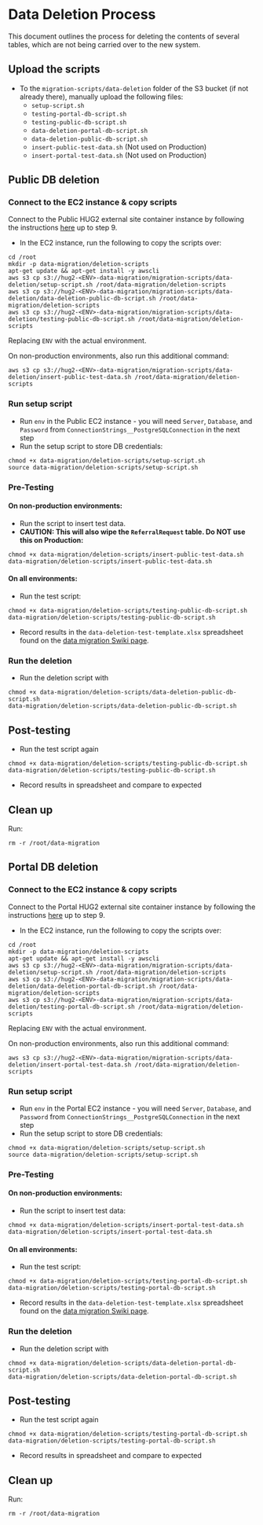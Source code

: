 # Data Deletion Process

This document outlines the process for deleting the contents of several tables, which are not being carried over to the new system.

## Upload the scripts
- To the `migration-scripts/data-deletion` folder of the S3 bucket (if not already there), manually upload the following files:
  - `setup-script.sh`
  - `testing-portal-db-script.sh`
  - `testing-public-db-script.sh`
  - `data-deletion-portal-db-script.sh`
  - `data-deletion-public-db-script.sh`
  - `insert-public-test-data.sh` (Not used on Production)
  - `insert-portal-test-data.sh` (Not used on Production)

## Public DB deletion
### Connect to the EC2 instance & copy scripts
Connect to the Public HUG2 external site container instance by following the instructions [here](https://softwiretech.atlassian.net/wiki/spaces/Support/pages/20606746709/DESNZ+HUG2+Common+Tasks#5.-Accessing-Database) up to step 9.
- In the EC2 instance, run the following to copy the scripts over:
```shell
cd /root
mkdir -p data-migration/deletion-scripts
apt-get update && apt-get install -y awscli
aws s3 cp s3://hug2-<ENV>-data-migration/migration-scripts/data-deletion/setup-script.sh /root/data-migration/deletion-scripts
aws s3 cp s3://hug2-<ENV>-data-migration/migration-scripts/data-deletion/data-deletion-public-db-script.sh /root/data-migration/deletion-scripts
aws s3 cp s3://hug2-<ENV>-data-migration/migration-scripts/data-deletion/testing-public-db-script.sh /root/data-migration/deletion-scripts
```
Replacing `ENV` with the actual environment.

On non-production environments, also run this additional command:
```shell
aws s3 cp s3://hug2-<ENV>-data-migration/migration-scripts/data-deletion/insert-public-test-data.sh /root/data-migration/deletion-scripts
```

### Run setup script
- Run `env` in the Public EC2 instance - you will need `Server`, `Database`, and `Password` from `ConnectionStrings__PostgreSQLConnection` in the next step
- Run the setup script to store DB credentials:
```shell
chmod +x data-migration/deletion-scripts/setup-script.sh
source data-migration/deletion-scripts/setup-script.sh
```

### Pre-Testing
#### On non-production environments:
- Run the script to insert test data. 
- <strong>CAUTION: This will also wipe the `ReferralRequest` table. Do NOT use this on Production:</strong>
```shell
chmod +x data-migration/deletion-scripts/insert-public-test-data.sh
data-migration/deletion-scripts/insert-public-test-data.sh
```
#### On all environments:
- Run the test script:
```shell
chmod +x data-migration/deletion-scripts/testing-public-db-script.sh
data-migration/deletion-scripts/testing-public-db-script.sh
```
- Record results in the `data-deletion-test-template.xlsx` spreadsheet found on the [data migration Swiki page](https://softwiretech.atlassian.net/wiki/spaces/Support/pages/21481160877/DESNZ+HUG2+Data+Migration).

### Run the deletion
- Run the deletion script with
```shell 
chmod +x data-migration/deletion-scripts/data-deletion-public-db-script.sh
data-migration/deletion-scripts/data-deletion-public-db-script.sh
```

## Post-testing
- Run the test script again
```shell
chmod +x data-migration/deletion-scripts/testing-public-db-script.sh
data-migration/deletion-scripts/testing-public-db-script.sh
```
- Record results in spreadsheet and compare to expected

## Clean up
Run:
```shell
rm -r /root/data-migration
```

## Portal DB deletion
### Connect to the EC2 instance & copy scripts
Connect to the Portal HUG2 external site container instance by following the instructions [here](https://softwiretech.atlassian.net/wiki/spaces/Support/pages/20606746709/DESNZ+HUG2+Common+Tasks#5.-Accessing-Database) up to step 9.
- In the EC2 instance, run the following to copy the scripts over:
```shell
cd /root
mkdir -p data-migration/deletion-scripts
apt-get update && apt-get install -y awscli
aws s3 cp s3://hug2-<ENV>-data-migration/migration-scripts/data-deletion/setup-script.sh /root/data-migration/deletion-scripts
aws s3 cp s3://hug2-<ENV>-data-migration/migration-scripts/data-deletion/data-deletion-portal-db-script.sh /root/data-migration/deletion-scripts
aws s3 cp s3://hug2-<ENV>-data-migration/migration-scripts/data-deletion/testing-portal-db-script.sh /root/data-migration/deletion-scripts
```
Replacing `ENV` with the actual environment.

On non-production environments, also run this additional command:
```shell
aws s3 cp s3://hug2-<ENV>-data-migration/migration-scripts/data-deletion/insert-portal-test-data.sh /root/data-migration/deletion-scripts
```
### Run setup script
- Run `env` in the Portal EC2 instance - you will need `Server`, `Database`, and `Password` from `ConnectionStrings__PostgreSQLConnection` in the next step
- Run the setup script to store DB credentials:
```shell
chmod +x data-migration/deletion-scripts/setup-script.sh
source data-migration/deletion-scripts/setup-script.sh
```

### Pre-Testing
#### On non-production environments:
- Run the script to insert test data:
```shell
chmod +x data-migration/deletion-scripts/insert-portal-test-data.sh
data-migration/deletion-scripts/insert-portal-test-data.sh
```
#### On all environments:
- Run the test script:
```shell
chmod +x data-migration/deletion-scripts/testing-portal-db-script.sh
data-migration/deletion-scripts/testing-portal-db-script.sh
```
- Record results in the `data-deletion-test-template.xlsx` spreadsheet found on the [data migration Swiki page](https://softwiretech.atlassian.net/wiki/spaces/Support/pages/21481160877/DESNZ+HUG2+Data+Migration).

### Run the deletion
- Run the deletion script with
```shell 
chmod +x data-migration/deletion-scripts/data-deletion-portal-db-script.sh
data-migration/deletion-scripts/data-deletion-portal-db-script.sh
```

## Post-testing
- Run the test script again
```shell
chmod +x data-migration/deletion-scripts/testing-portal-db-script.sh
data-migration/deletion-scripts/testing-portal-db-script.sh
```
- Record results in spreadsheet and compare to expected

## Clean up
Run:
```shell
rm -r /root/data-migration
```